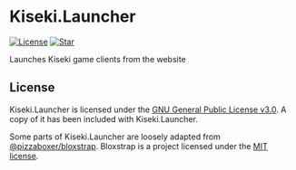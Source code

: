 # Kiseki.Launcher

[![License](https://img.shields.io/github/license/kiseki-lol/launcher)](https://github.com/kiseki-lol/launcher/blob/trunk/LICENSE)
[![Star](https://img.shields.io/github/stars/kiseki-lol/launcher?style=social)](https://github.com/kiseki-lol/launcher/stargazers)

Launches Kiseki game clients from the website

## License

Kiseki.Launcher is licensed under the [GNU General Public License v3.0](https://www.gnu.org/licenses/gpl-3.0.md). A copy of it has been included with Kiseki.Launcher.

Some parts of Kiseki.Launcher are loosely adapted from [@pizzaboxer/bloxstrap](https://github.com/pizzaboxer/bloxstrap). Bloxstrap is a project licensed under the [MIT license](https://github.com/pizzaboxer/bloxstrap/blob/main/LICENSE).
